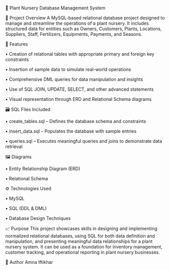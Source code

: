 🌿 Plant Nursery Database Management System

📁 Project Overview
A MySQL-based relational database project designed to manage and streamline the operations of a plant nursery. It includes structured data for entities such as Owners, Customers, Plants, Locations, Suppliers, Staff, Fertilizers, Equipments, Payments, and Seasons.

📌 Features

• Creation of relational tables with appropriate primary and foreign key constraints

• Insertion of sample data to simulate real-world operations

• Comprehensive DML queries for data manipulation and insights

• Use of SQL JOIN, UPDATE, SELECT, and other advanced statements

• Visual representation through ERD and Relational Schema diagrams


🗃️ SQL Files Included

• create_tables.sql – Defines the database schema and constraints

• insert_data.sql – Populates the database with sample entries

• queries.sql – Executes meaningful queries and joins to demonstrate data retrieval


🖼️ Diagrams

• Entity Relationship Diagram (ERD)

• Relational Schema


⚙️ Technologies Used

• MySQL

• SQL (DDL & DML)

• Database Design Techniques

📈 Purpose
This project showcases skills in designing and implementing normalized relational databases, using SQL for both data definition and manipulation, and presenting meaningful data relationships for a plant nursery system. It can be used as a foundation for inventory management, customer tracking, and operational reporting in plant nursery businesses.

📎 Author
Amna Iftikhar
